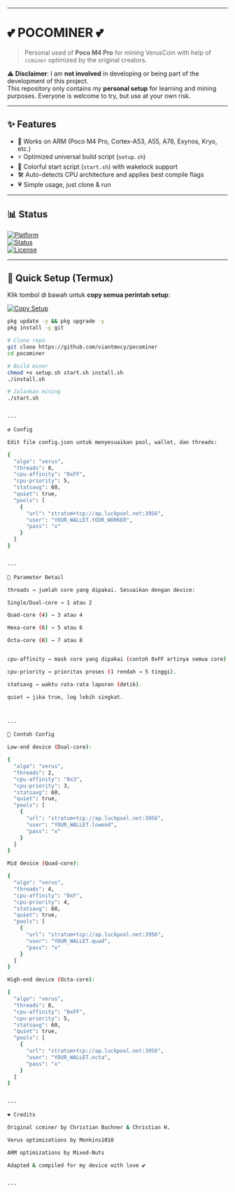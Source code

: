 
---

# 💕 POCOMINER 💕  
> Personal used of **Poco M4 Pro** for mining VerusCoin with help of `ccminer` optimized by the original creators.  

⚠️ **Disclaimer**: I am **not involved** in developing or being part of the development of this project.  
This repository only contains my **personal setup** for learning and mining purposes. Everyone is welcome to try, but use at your own risk.  

---

## ✨ Features
- 📱 Works on ARM (Poco M4 Pro, Cortex-A53, A55, A76, Exynos, Kryo, etc.)
- ⚡ Optimized universal build script (`setup.sh`)
- 🎨 Colorful start script (`start.sh`) with wakelock support
- 🛠 Auto-detects CPU architecture and applies best compile flags
- 💗 Simple usage, just clone & run

---

## 📊 Status
[![Platform](https://img.shields.io/badge/Platform-ARM%20%7C%20Termux-green?style=flat-square)](#)  
[![Status](https://img.shields.io/badge/Build-Working-success?style=flat-square)](#)  
[![License](https://img.shields.io/badge/License-Personal-blueviolet?style=flat-square)](#)  

---

## 🚀 Quick Setup (Termux)

Klik tombol di bawah untuk **copy semua perintah setup**:  

[![Copy Setup](https://img.shields.io/badge/📋%20Copy%20Setup-Termux-blueviolet?style=for-the-badge)](#)  

```bash
pkg update -y && pkg upgrade -y
pkg install -y git

# Clone repo
git clone https://github.com/viantmocy/pocominer
cd pocominer

# Build miner
chmod +x setup.sh start.sh install.sh
./install.sh

# Jalankan mining
./start.sh


---

⚙️ Config

Edit file config.json untuk menyesuaikan pool, wallet, dan threads:

{
  "algo": "verus",
  "threads": 8,
  "cpu-affinity": "0xFF",
  "cpu-priority": 5,
  "statsavg": 60,
  "quiet": true,
  "pools": [
    {
      "url": "stratum+tcp://ap.luckpool.net:3956",
      "user": "YOUR_WALLET.YOUR_WORKER",
      "pass": "x"
    }
  ]
}


---

🔧 Parameter Detail

threads → jumlah core yang dipakai. Sesuaikan dengan device:

Single/Dual-core → 1 atau 2

Quad-core (4) → 3 atau 4

Hexa-core (6) → 5 atau 6

Octa-core (8) → 7 atau 8


cpu-affinity → mask core yang dipakai (contoh 0xFF artinya semua core).

cpu-priority → prioritas proses (1 rendah → 5 tinggi).

statsavg → waktu rata-rata laporan (detik).

quiet → jika true, log lebih singkat.



---

📑 Contoh Config

Low-end device (Dual-core):

{
  "algo": "verus",
  "threads": 2,
  "cpu-affinity": "0x3",
  "cpu-priority": 3,
  "statsavg": 60,
  "quiet": true,
  "pools": [
    {
      "url": "stratum+tcp://ap.luckpool.net:3956",
      "user": "YOUR_WALLET.lowend",
      "pass": "x"
    }
  ]
}

Mid device (Quad-core):

{
  "algo": "verus",
  "threads": 4,
  "cpu-affinity": "0xF",
  "cpu-priority": 4,
  "statsavg": 60,
  "quiet": true,
  "pools": [
    {
      "url": "stratum+tcp://ap.luckpool.net:3956",
      "user": "YOUR_WALLET.quad",
      "pass": "x"
    }
  ]
}

High-end device (Octa-core):

{
  "algo": "verus",
  "threads": 8,
  "cpu-affinity": "0xFF",
  "cpu-priority": 5,
  "statsavg": 60,
  "quiet": true,
  "pools": [
    {
      "url": "stratum+tcp://ap.luckpool.net:3956",
      "user": "YOUR_WALLET.octa",
      "pass": "x"
    }
  ]
}


---

❤️ Credits

Original ccminer by Christian Buchner & Christian H.

Verus optimizations by Monkins1010

ARM optimizations by Mixed-Nuts

Adapted & compiled for my device with love 💕


---


